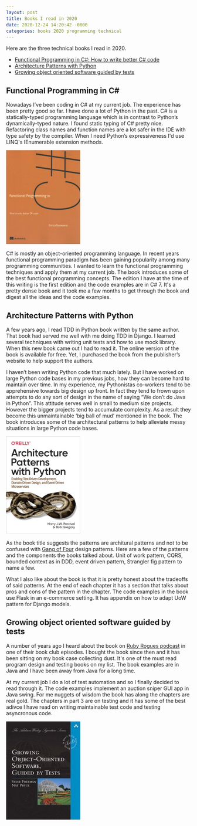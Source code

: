 ```yaml
---
layout: post
title: Books I read in 2020
date: 2020-12-24 14:20:42 -0800
categories: books 2020 programming technical
---
```


Here are the three technical books I read in 2020.
- [Functional Programming in C#: How to write better C# code](https://www.manning.com/books/functional-programming-in-c-sharp)
- [Architecture Patterns with Python](https://www.oreilly.com/library/view/architecture-patterns-with/9781492052197/)
- [Growing object oriented software guided by tests](http://www.growing-object-oriented-software.com/)

## Functional Programming in C\#
Nowadays I’ve been coding in C# at my current job. The experience has been pretty good so far. I have done a lot of Python in the past. C# is a statically-typed programming language which is in contrast to Python’s dynamically-typed nature. I found static typing of C# pretty nice. Refactoring class names and function names are a lot safer in the IDE with type safety by the compiler. When I need Python’s expressiveness I'd use LINQ's IEnumerable extension methods.

<img src="/images/func-csharp-book.jpeg" width="40%">

C# is mostly an object-oriented programming language. In recent years functional programming paradigm has been gaining popularity among many programming communities. I wanted to learn the functional programming techniques and apply them at my current job. The book introduces some of the best functional programming concepts. The edition I have at the time of this writing is the first edition and the code examples are in C# 7. It's a pretty dense book and it took me a few months to get through the book and digest all the ideas and the code examples.

## Architecture Patterns with Python
A few years ago, I read TDD in Python book written by the same author. That book had served me well with me doing TDD in Django. I learned several techniques with writing unit tests and how to use mock library. When this new book came out I had to read it. The online version of the book is available for free.  Yet, I purchased the book from the publisher’s website to help support the authors.

I haven’t been writing Python code that much lately. But I have worked on large Python code bases in my previous jobs, how they can become hard to maintain over time. In my experience, my Pythonistas co-workers tend to be apprehensive towards big design up front. In fact they tend to frown upon attempts to do any sort of design in the name of saying “We don’t do Java in Python”. This attitude serves well in small to medium size projects. However the bigger projects tend to accumulate complexity. As a result they become this unmaintainable ‘big ball of mud’ mentioned in the book. The book introduces some of the architectural patterns to help alleviate messy situations in large Python code bases.

<img src="/images/arch-pattern-py-book.jpeg" width="40%">

As the book title suggests the patterns are architural patterns and not to be confused with [Gang of Four](https://en.wikipedia.org/wiki/Design_Patterns) design patterns. Here are a few of the patterns and the components the books talked about. Unit of work pattern, CQRS, bounded context as in DDD, event driven pattern, Strangler fig pattern to name a few.

What I also like about the book is that it is pretty honest about the tradeoffs of said patterns. At the end of each chapter it has a section that talks about pros and cons of the pattern in the chapter. The code examples in the book use Flask in an e-commerce setting. It has appendix on how to adapt UoW pattern for Django models.

## Growing object oriented software guided by tests
A number of years ago I heard about the book on [Ruby Rogues podcast](https://devchat.tv/podcasts/ruby-rogues/) in one of their book club episodes. I bought the book since then and it has been sitting on my book case collecting dust. It's one of the must read program design and testing books on my list. The book examples are in Java and I have been away from Java for a long time. 

At my current job I do a lot of test automation and so I finally decided to read through it. The code examples implement an auction sniper GUI app in Java swing. For me nuggets of wisdom the book has along the chapters are real gold. The chapters in part 3 are on testing and it has some of the best adivce I have read on writing maintainable test code and testing asyncronous code.


<img src="/images/goost-book.jpg" width="40%">
